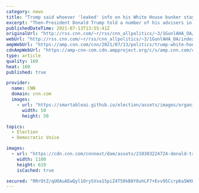 ```yaml
---
category: news
title: "Trump said whoever 'leaked' info on his White House bunker stay should be 'executed,' new book claims"
excerpt: "Then-President Donald Trump told a number of his advisers in 2020 that whoever leaked information about his stay in the White House bunker during protests last June had committed treason and should be executed for sharing details about the episode with members of the press, according to excerpts of a"
publishedDateTime: 2021-07-13T13:55:41Z
originalUrl: "http://rss.cnn.com/~r/rss/cnn_allpolitics/~3/1GunlAHA_OA/index.html"
webUrl: "http://rss.cnn.com/~r/rss/cnn_allpolitics/~3/1GunlAHA_OA/index.html"
ampWebUrl: "https://amp.cnn.com/cnn/2021/07/13/politics/trump-white-house-bunker-leak-executed-treason-book-claims/index.html"
cdnAmpWebUrl: "https://amp-cnn-com.cdn.ampproject.org/c/s/amp.cnn.com/cnn/2021/07/13/politics/trump-white-house-bunker-leak-executed-treason-book-claims/index.html"
type: article
quality: 160
heat: 160
published: true

provider:
  name: CNN
  domain: cnn.com
  images:
    - url: "https://smartableai.github.io/election/assets/images/organizations/cnn.com-50x50.jpg"
      width: 50
      height: 50

topics:
  - Election
  - Democratic Voice

images:
  - url: "https://cdn.cnn.com/cnnnext/dam/assets/210303224724-donald-trump-file-201126-super-tease.jpg"
    width: 1100
    height: 619
    isCached: true

secured: "RRrOtZ/qUOAuAEwQyl1OrySVxa1SpiZ4T50kB8Y8uhLF7+Evv95Ccrp6a5WXUyA/xH3y8B+dCmNVLQIgYCSW+T1+p/8dJO836Qg0xrOO5GjyHVTARpQX5yTJvUVHFHt39SjLeQ0Zw/eaF1/m6jn83lJe3NoL3AbgdX0Lu23D7vFh3f2bW8K8Ykrt6rMGnIxHWpX7QFcrSfbIgVwL8PCF0Uv6Lz7i1EJ0bdcb4OH95f0lCr7PaS030cioFcPVyCJxhcaA+BBow0WH+Qc7qDm00eaJ2ycDuZQTi+yGk29go3g/SFltA0GaVS4fIlw727S+jOVBGTv1bC8KZ/FM9YJmIyGivqvIrnESmsL2l2cnwdI=;xk38uF0s6x0YWR2Qc9AxZw=="
---
```


